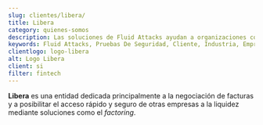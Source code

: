 ```yaml
---
slug: clientes/libera/
title: Libera
category: quienes-somos
description: Las soluciones de Fluid Attacks ayudan a organizaciones como Libera a identificar vulnerabilidades de seguridad en sus sistemas y gestionar sus superficies de ataque.
keywords: Fluid Attacks, Pruebas De Seguridad, Cliente, Industria, Empresa, Organizacion, Pentesting, Hacking Etico, Libera
clientlogo: logo-libera
alt: Logo Libera
client: si
filter: fintech
---
```


**Libera** es una entidad dedicada principalmente
a la negociación de facturas y a posibilitar el acceso rápido
y seguro de otras empresas a la liquidez mediante
soluciones como el *factoring*.
